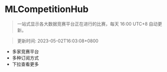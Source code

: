 # MLCompetitionHub

> 一站式显示各大数据竞赛平台正在进行的比赛，每天 16:00 UTC+8 自动更新。
  
> 更新时间: 2023-05-02T16:03:08+0800 

* 多家竞赛平台
* 多种订阅方式
* 下拉查看更多